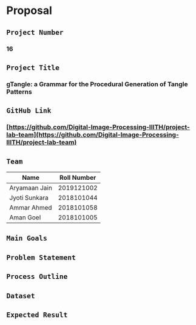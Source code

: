 # Proposal

## `Project Number`
### 16

## `Project Title`
### gTangle: a Grammar for the Procedural Generation of Tangle Patterns

## `GitHub Link`
### [https://github.com/Digital-Image-Processing-IIITH/project-lab-team](https://github.com/Digital-Image-Processing-IIITH/project-lab-team)

## `Team`
| Name   |      Roll Number      | 
|----------|:-------------:|
| Aryamaan Jain |  2019121002 | 
| Jyoti Sunkara |    2018101044 |  
| Ammar Ahmed | 2018101058 |  
| Aman Goel | 2018101005 |  

## `Main Goals`

## `Problem Statement`

## `Process Outline`

## `Dataset`

## `Expected Result`




